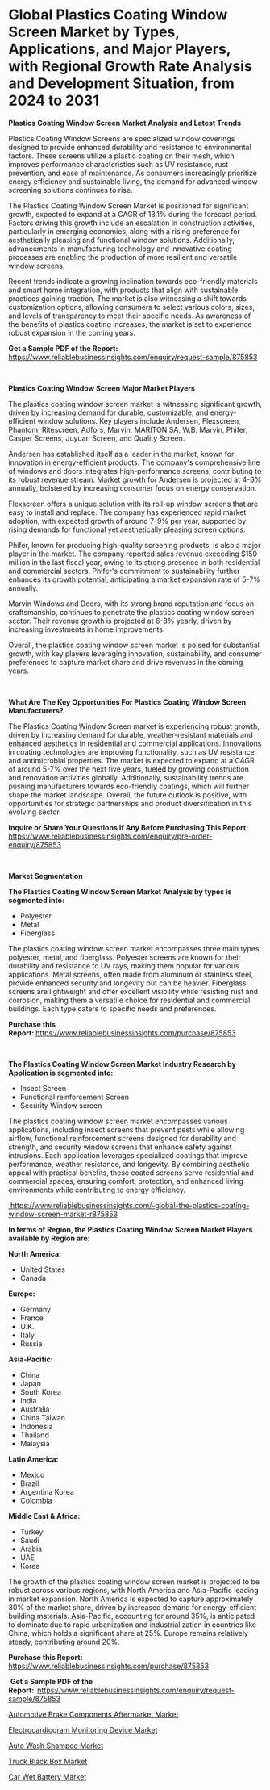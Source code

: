 <p><h1>Global Plastics Coating Window Screen Market by Types, Applications, and Major Players, with Regional Growth Rate Analysis and Development Situation, from 2024 to 2031</h1></p><p><strong>Plastics Coating Window Screen Market Analysis and Latest Trends</strong></p>
<p><p>Plastics Coating Window Screens are specialized window coverings designed to provide enhanced durability and resistance to environmental factors. These screens utilize a plastic coating on their mesh, which improves performance characteristics such as UV resistance, rust prevention, and ease of maintenance. As consumers increasingly prioritize energy efficiency and sustainable living, the demand for advanced window screening solutions continues to rise.</p><p>The Plastics Coating Window Screen Market is positioned for significant growth, expected to expand at a CAGR of 13.1% during the forecast period. Factors driving this growth include an escalation in construction activities, particularly in emerging economies, along with a rising preference for aesthetically pleasing and functional window solutions. Additionally, advancements in manufacturing technology and innovative coating processes are enabling the production of more resilient and versatile window screens.</p><p>Recent trends indicate a growing inclination towards eco-friendly materials and smart home integration, with products that align with sustainable practices gaining traction. The market is also witnessing a shift towards customization options, allowing consumers to select various colors, sizes, and levels of transparency to meet their specific needs. As awareness of the benefits of plastics coating increases, the market is set to experience robust expansion in the coming years.</p></p>
<p><strong>Get a Sample PDF of the Report:&nbsp;</strong> <a href="https://www.reliablebusinessinsights.com/enquiry/request-sample/875853">https://www.reliablebusinessinsights.com/enquiry/request-sample/875853</a></p>
<p>&nbsp;</p>
<p><strong>Plastics Coating Window Screen Major Market Players</strong></p>
<p><p>The plastics coating window screen market is witnessing significant growth, driven by increasing demand for durable, customizable, and energy-efficient window solutions. Key players include Andersen, Flexscreen, Phantom, Ritescreen, Adfors, Marvin, MARITON SA, W.B. Marvin, Phifer, Casper Screens, Juyuan Screen, and Quality Screen.</p><p>Andersen has established itself as a leader in the market, known for innovation in energy-efficient products. The company's comprehensive line of windows and doors integrates high-performance screens, contributing to its robust revenue stream. Market growth for Andersen is projected at 4-6% annually, bolstered by increasing consumer focus on energy conservation.</p><p>Flexscreen offers a unique solution with its roll-up window screens that are easy to install and replace. The company has experienced rapid market adoption, with expected growth of around 7-9% per year, supported by rising demands for functional yet aesthetically pleasing screen options.</p><p>Phifer, known for producing high-quality screening products, is also a major player in the market. The company reported sales revenue exceeding $150 million in the last fiscal year, owing to its strong presence in both residential and commercial sectors. Phifer's commitment to sustainability further enhances its growth potential, anticipating a market expansion rate of 5-7% annually.</p><p>Marvin Windows and Doors, with its strong brand reputation and focus on craftsmanship, continues to penetrate the plastics coating window screen sector. Their revenue growth is projected at 6-8% yearly, driven by increasing investments in home improvements.</p><p>Overall, the plastics coating window screen market is poised for substantial growth, with key players leveraging innovation, sustainability, and consumer preferences to capture market share and drive revenues in the coming years.</p></p>
<p>&nbsp;</p>
<p><strong>What Are The Key Opportunities For Plastics Coating Window Screen Manufacturers?</strong></p>
<p><p>The Plastics Coating Window Screen market is experiencing robust growth, driven by increasing demand for durable, weather-resistant materials and enhanced aesthetics in residential and commercial applications. Innovations in coating technologies are improving functionality, such as UV resistance and antimicrobial properties. The market is expected to expand at a CAGR of around 5-7% over the next five years, fueled by growing construction and renovation activities globally. Additionally, sustainability trends are pushing manufacturers towards eco-friendly coatings, which will further shape the market landscape. Overall, the future outlook is positive, with opportunities for strategic partnerships and product diversification in this evolving sector.</p></p>
<p><strong>Inquire or Share Your Questions If Any Before Purchasing This Report:</strong> <a href="https://www.reliablebusinessinsights.com/enquiry/pre-order-enquiry/875853">https://www.reliablebusinessinsights.com/enquiry/pre-order-enquiry/875853</a></p>
<p>&nbsp;</p>
<p><strong>Market Segmentation</strong></p>
<p><strong>The Plastics Coating Window Screen Market Analysis by types is segmented into:</strong></p>
<p><ul><li>Polyester</li><li>Metal</li><li>Fiberglass</li></ul></p>
<p><p>The plastics coating window screen market encompasses three main types: polyester, metal, and fiberglass. Polyester screens are known for their durability and resistance to UV rays, making them popular for various applications. Metal screens, often made from aluminum or stainless steel, provide enhanced security and longevity but can be heavier. Fiberglass screens are lightweight and offer excellent visibility while resisting rust and corrosion, making them a versatile choice for residential and commercial buildings. Each type caters to specific needs and preferences.</p></p>
<p><strong>Purchase this Report:&nbsp;</strong><a href="https://www.reliablebusinessinsights.com/purchase/875853">https://www.reliablebusinessinsights.com/purchase/875853</a></p>
<p>&nbsp;</p>
<p><strong>The Plastics Coating Window Screen Market Industry Research by Application is segmented into:</strong></p>
<p><ul><li>Insect Screen</li><li>Functional reinforcement Screen</li><li>Security Window screen</li></ul></p>
<p><p>The plastics coating window screen market encompasses various applications, including insect screens that prevent pests while allowing airflow, functional reinforcement screens designed for durability and strength, and security window screens that enhance safety against intrusions. Each application leverages specialized coatings that improve performance, weather resistance, and longevity. By combining aesthetic appeal with practical benefits, these coated screens serve residential and commercial spaces, ensuring comfort, protection, and enhanced living environments while contributing to energy efficiency.</p></p>
<p><a href="https://www.reliablebusinessinsights.com/-global-the-plastics-coating-window-screen-market-r875853">&nbsp;https://www.reliablebusinessinsights.com/-global-the-plastics-coating-window-screen-market-r875853</a></p>
<p><strong>In terms of Region, the Plastics Coating Window Screen Market Players available by Region are:</strong></p>
<p>
    <p> <strong> North America: </strong>
        <ul>
            <li>United States</li>
            <li>Canada</li>
        </ul>
        </p> 
    <p> <strong> Europe: </strong>
        <ul>
            <li>Germany</li>
            <li>France</li>
            <li>U.K.</li>
            <li>Italy</li>
            <li>Russia</li>
        </ul>
        </p> 
    <p> <strong> Asia-Pacific: </strong>
        <ul>
            <li>China</li>
            <li>Japan</li>
            <li>South Korea</li>
            <li>India</li>
            <li>Australia</li>
            <li>China Taiwan</li>
            <li>Indonesia</li>
            <li>Thailand</li>
            <li>Malaysia</li>
        </ul>
        </p> 
    <p> <strong> Latin America: </strong>
        <ul>
            <li>Mexico</li>
            <li>Brazil</li>
            <li>Argentina Korea</li>
            <li>Colombia</li>
        </ul>
        </p> 
    <p> <strong> Middle East & Africa: </strong>
        <ul>
            <li>Turkey</li>
            <li>Saudi</li>
            <li>Arabia</li>
            <li>UAE</li>
            <li>Korea</li>
        </ul>
    </p>
    </p>
<p><p>The growth of the plastics coating window screen market is projected to be robust across various regions, with North America and Asia-Pacific leading in market expansion. North America is expected to capture approximately 30% of the market share, driven by increased demand for energy-efficient building materials. Asia-Pacific, accounting for around 35%, is anticipated to dominate due to rapid urbanization and industrialization in countries like China, which holds a significant share at 25%. Europe remains relatively steady, contributing around 20%.</p></p>
<p><strong>Purchase this Report: </strong><a href="https://www.reliablebusinessinsights.com/purchase/875853">https://www.reliablebusinessinsights.com/purchase/875853</a></p>
<p>&nbsp;<strong>Get a Sample PDF of the Report:&nbsp;&nbsp;</strong><a href="https://www.reliablebusinessinsights.com/enquiry/request-sample/875853">https://www.reliablebusinessinsights.com/enquiry/request-sample/875853</a></p>
<p><strong></strong></p>
<p><p><a href="https://www.linkedin.com/pulse/automotive-brake-components-aftermarket-market-share-new-trends-zrmtc?trackingId=XdgGmf%2BZSyOTJ2ssyLUfDg%3D%3D">Automotive Brake Components Aftermarket Market</a></p><p><a href="https://www.linkedin.com/pulse/electrocardiogram-monitoring-device-market-report-product-hc4hc?trackingId=I4dYFsKORhmmOh3dTwiCQg%3D%3D">Electrocardiogram Monitoring Device Market</a></p><p><a href="https://www.linkedin.com/pulse/global-auto-wash-shampoo-market-sector2024-2031-metrics-rnhxc?trackingId=Dg0EU3eVRxOvRzUXucqOtw%3D%3D">Auto Wash Shampoo Market</a></p><p><a href="https://www.linkedin.com/pulse/truck-black-box-market-overview-global-trends-future-prospects-ufg9f?trackingId=wwNULfMYQoSOiI5vrTwsQw%3D%3D">Truck Black Box Market</a></p><p><a href="https://www.linkedin.com/pulse/global-car-wet-battery-market-sector2024-2031-metrics-strategic-6ng1c?trackingId=dZuxoOuzRwe2Yri5tuh8qA%3D%3D">Car Wet Battery Market</a></p></p>